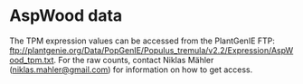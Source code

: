 # AspWood data

The TPM expression values can be accessed from the PlantGenIE FTP: <ftp://plantgenie.org/Data/PopGenIE/Populus_tremula/v2.2/Expression/AspWood_tpm.txt>.
For the raw counts, contact Niklas Mähler (<niklas.mahler@gmail.com>) for information on how to get access.